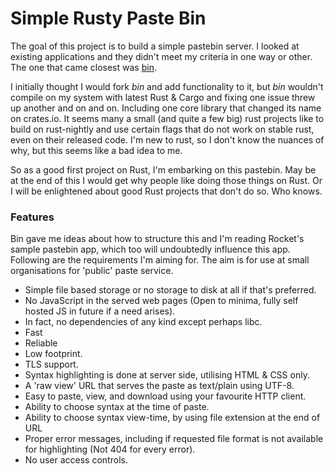# Simple Rusty Paste Bin

The goal of this project is to build a simple pastebin server. I looked at existing applications and they didn't meet my criteria in one way or other. The one that came closest was [bin](https://github.com/w4/bin).

I initially thought I would fork _bin_ and add functionality to it, but _bin_ wouldn't compile on my system with latest Rust & Cargo and fixing one issue threw up another and on and on. Including one core library that changed its name on crates.io. It seems many a small (and quite a few big) rust projects like to build on rust-nightly and use certain flags that do not work on stable rust, even on their released code. I'm new to rust, so I don't know the nuances of why, but this seems like a bad idea to me.

So as a good first project on Rust, I'm embarking on this pastebin. May be at the end of this I would get why people like doing those things on Rust. Or I will be enlightened about good Rust projects that don't do so. Who knows.

### Features
Bin gave me ideas about how to structure this and I'm reading Rocket's sample pastebin app, which too will undoubtedly influence this app. Following are the requirements I'm aiming for. The aim is for use at small organisations for 'public' paste service.

 - Simple file based storage or no storage to disk at all if that's preferred.
 - No JavaScript in the served web pages (Open to minima, fully self hosted JS in future if a need arises).
 - In fact, no dependencies of any kind except perhaps libc.
 - Fast
 - Reliable
 - Low footprint.
 - TLS support.
 - Syntax highlighting is done at server side, utilising HTML & CSS only.
 - A 'raw view' URL that serves the paste as text/plain using UTF-8.
 - Easy to paste, view, and download using your favourite HTTP client.
 - Ability to choose syntax at the time of paste.
 - Ability to choose syntax view-time, by using file extension at the end of URL
 - Proper error messages, including if requested file format is not available for highlighting (Not 404 for every error).
 - No user access controls.
